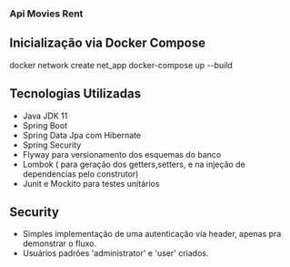 ### Api Movies Rent

## Inicialização via Docker Compose
docker network create net_app
docker-compose up --build

## Tecnologias Utilizadas 
 - Java JDK 11
 - Spring Boot
 - Spring Data Jpa com Hibernate
 - Spring Security 
 - Flyway para versionamento dos esquemas do banco
 - Lombok ( para geração dos getters,setters, e na injeção de dependencias pelo construtor)
 - Junit e Mockito para testes unitários 

## Security
 - Simples implementação de uma autenticação via header, apenas pra demonstrar o fluxo.
 - Usuários padrões 'administrator' e 'user' criados.